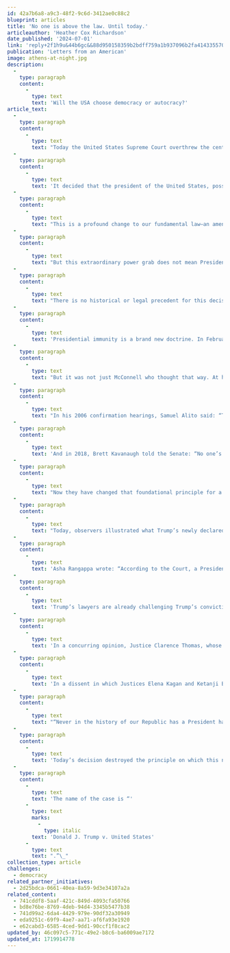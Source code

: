 ```yaml
---
id: 42a7b6a8-a9c3-48f2-9c6d-3412ae0c88c2
blueprint: articles
title: 'No one is above the law. Until today.'
articleauthor: 'Heather Cox Richardson'
date_published: '2024-07-01'
link: 'reply+2f1h9u&44b6gc&&88d950158359b2bdff759a1b937096b2fa4143355706afa9b46104d9e6d17f04@mg1.substack.com'
publication: 'Letters from an American'
image: athens-at-night.jpg
description:
  -
    type: paragraph
    content:
      -
        type: text
        text: 'Will the USA choose democracy or autocracy?'
article_text:
  -
    type: paragraph
    content:
      -
        type: text
        text: "Today the United States Supreme Court overthrew the central premise of American democracy: that no one is above the law.\_"
  -
    type: paragraph
    content:
      -
        type: text
        text: 'It decided that the president of the United States, possibly the most powerful person on earth, has “absolute immunity” from criminal prosecution for crimes committed as part of the official acts at the core of presidential powers. The court also said it should be presumed that the president also has immunity for other official acts as well, unless that prosecution would not intrude on the authority of the executive branch.'
  -
    type: paragraph
    content:
      -
        type: text
        text: "This is a profound change to our fundamental law—an amendment to the Constitution, as historian David Blight noted. Writing for the majority, Chief Justice John Roberts said that a president needs such immunity to make sure the president is willing to take “bold and unhesitating action” and make unpopular decisions, although no previous president has ever asserted that he is above the law or that he needed such immunity to fulfill his role. Roberts’s decision didn’t focus at all on the interest of the American people in guaranteeing that presidents carry out their duties within the guardrails of the law.\_"
  -
    type: paragraph
    content:
      -
        type: text
        text: "But this extraordinary power grab does not mean President Joe Biden can do as he wishes. As legal commentator Asha Rangappa pointed out, the court gave itself the power to determine which actions can be prosecuted and which cannot by making itself the final arbiter of what is “official” and what is not. Thus any action a president takes is subject to review by the Supreme Court, and it is reasonable to assume that this particular court would not give a Democrat the same leeway it would give Trump.\_"
  -
    type: paragraph
    content:
      -
        type: text
        text: "There is no historical or legal precedent for this decision. The Declaration of Independence was a litany of complaints against King George III designed to explain why the colonists were declaring themselves free of kings; the Constitution did not provide immunity for the president, although it did for members of Congress in certain conditions, and it provided for the removal of the president for “high crimes and misdemeanors”—what would those be if a president is immune from prosecution for his official acts? The framers worried about politicians’ overreach and carefully provided for oversight of leaders; the Supreme Court today smashed through that key guardrail.\_"
  -
    type: paragraph
    content:
      -
        type: text
        text: 'Presidential immunity is a brand new doctrine. In February 2021, explaining away his vote to acquit Trump for inciting an insurrection, Senate minority leader Mitch McConnell (R-KY), who had also protected Trump in his first impeachment trial in 2019, said: “Trump is still liable for everything he did while he was in office…. We have a criminal justice system in this country. We have civil litigation, and former presidents are not immune from being held accountable by either one.”'
  -
    type: paragraph
    content:
      -
        type: text
        text: "But it was not just McConnell who thought that way. At his confirmation hearing in 2005, now–Chief Justice John Roberts said: “I believe that no one is above the law under our system and that includes the president. The president is fully bound by the law, the Constitution, and statutes.”\_"
  -
    type: paragraph
    content:
      -
        type: text
        text: "In his 2006 confirmation hearings, Samuel Alito said: “There is nothing that is more important for our republic than the rule of law. No person in this country, no matter how high or powerful, is above the law.”\_"
  -
    type: paragraph
    content:
      -
        type: text
        text: 'And in 2018, Brett Kavanaugh told the Senate: “No one’s above the law in the United States, that’s a foundational principle…. We’re all equal before the law…. The foundation of our Constitution was that…the presidency would not be a monarchy…. [T]he president is not above the law, no one is above the law.”'
  -
    type: paragraph
    content:
      -
        type: text
        text: "Now they have changed that foundational principle for a man who, according to White House officials during his term, called for the execution of people who upset him and who has vowed to exact vengeance on those he now thinks have wronged him. Over the past weekend, Trump shared an image on social media saying that former Representative Liz Cheney (R-WY), who sat on the House Select Committee to Investigate the January 6th Attack on the U.S. Capitol, was guilty of treason and calling for “televised military tribunals” to try her.\_"
  -
    type: paragraph
    content:
      -
        type: text
        text: "Today, observers illustrated what Trump’s newly declared immunity could mean. Political scientist Norm Ornstein pointed out that Trump could “order his handpicked FBI Director to arrest and jail his political opponents. He can order the IRS to put liens on the property of media companies who criticize him and jail reporters and editors.” Legal analyst Joyce White Vance noted that a president with such broad immunity could order the assassination of Supreme Court justices, and retired military leader Mark Hertling wrote that he was “trying to figure out how a commander can refuse an illegal order from someone who is issuing it as an official act.”\_"
  -
    type: paragraph
    content:
      -
        type: text
        text: 'Asha Rangappa wrote: “According to the Court, a President could literally provide the leader of a hostile adversary with intelligence needed to win a conflict in which we are involved, or even attack or invade the U.S., and not be prosecuted for treason, because negotiating with heads of state is an exclusive Art. II function. In case you were wondering.” Trump is currently under indictment for retaining classified documents. “The Court has handed Trump, if he wins this November, carte blanche to be a ‘dictator on day one,’ and the ability to use every lever of official power at his disposal for his personal ends without any recourse,” Rangappa wrote. “This election is now a clear-cut decision between democracy and autocracy. Vote accordingly.”'
  -
    type: paragraph
    content:
      -
        type: text
        text: 'Trump’s lawyers are already challenging Trump’s conviction in the election interference case in which a jury found him guilty on 34 counts. Over Trump’s name on social media, a post said the decision was “BRILLIANTLY WRITTEN AND WISE, AND CLEARS THE STENCH FROM THE BIDEN TRIALS AND HOAXES, ALL OF THEM, THAT HAVE BEEN USED AS AN UNFAIR ATTACK ON CROOKED JOE BIDEN’S POLITICAL OPPONENT, ME. MANY OF THESE FAKE CASES WILL NOW DISAPPEAR, OR WITHER INTO OBSCURITY. GOD BLESS AMERICA!”'
  -
    type: paragraph
    content:
      -
        type: text
        text: 'In a concurring opinion, Justice Clarence Thomas, whose wife was deeply involved in the effort to overturn the 2020 presidential election, also took a shot at the appointment of special counsels to investigate such events. Thomas was not the only Justice whose participation in this decision was likely covered by a requirement that he recuse himself: Alito has publicly expressed support for the attempt to keep Trump in office against the will of voters. Trump appointed three of the other justices granting him immunity—Neil Gorsuch, Brett Kavanaugh, and Amy Coney Barrett—to the court.'
  -
    type: paragraph
    content:
      -
        type: text
        text: 'In a dissent in which Justices Elena Kagan and Ketanji Brown Jackson concurred, Justice Sonia Sotomayor wrote that because of the majority’s decision, "[t]he relationship between the President and the people he serves has shifted irrevocably. In every use of official power, the President is now a king above the law."'
  -
    type: paragraph
    content:
      -
        type: text
        text: "“Never in the history of our Republic has a President had reason to believe that he would be immune from criminal prosecution if he used the trappings of his office to violate the criminal law. Moving forward, however, all former Presidents will be cloaked in such immunity. If the occupant of that office misuses official power for personal gain, the criminal law that the rest of us must abide will not provide a backstop. With fear for our democracy,” she wrote, “I dissent.”\_"
  -
    type: paragraph
    content:
      -
        type: text
        text: 'Today’s decision destroyed the principle on which this nation was founded, that all people in the United States of America should be equal before the law.'
  -
    type: paragraph
    content:
      -
        type: text
        text: 'The name of the case is “'
      -
        type: text
        marks:
          -
            type: italic
        text: 'Donald J. Trump v. United States'
      -
        type: text
        text: ".”\_"
collection_type: article
challenges:
  - democracy
related_partner_initiatives:
  - 2d25bdca-0661-40ea-8a59-9d3e34107a2a
related_content:
  - 741cddf8-5aaf-421c-849d-4093cfa50766
  - bd8e76be-8769-4deb-94d4-3345b5477b38
  - 741d99a2-6da4-4429-979e-90df32a30949
  - eda9251c-69f9-4ae7-aa71-af6fa93e1920
  - e62cabd3-6585-4ced-9dd1-90ccf1f8cac2
updated_by: 46c097c5-771c-49e2-b8c6-ba6009ae7172
updated_at: 1719914778
---
```

